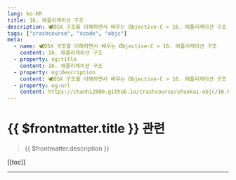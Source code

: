 ```yaml
---
lang: ko-KR
title: 16. 애플리케이션 구조
description: 🕊️OSX 구조를 이해하면서 배우는 Objective-C > 16. 애플리케이션 구조
tags: ["crashcourse", "xcode", "objc"]
meta:
  - name: 🕊️OSX 구조를 이해하면서 배우는 Objective-C > 16. 애플리케이션 구조
    content: 16. 애플리케이션 구조
  - property: og:title
    content: 16. 애플리케이션 구조
  - property: og:description
    content: 🕊️OSX 구조를 이해하면서 배우는 Objective-C > 16. 애플리케이션 구조
  - property: og:url
    content: https://chanhi2000.github.io/crashcourse/shuokai-objc/16.html
---
```


# {{ $frontmatter.title }} 관련

> {{ $frontmatter.description }}

[[toc]]

---

<TagLinks />
